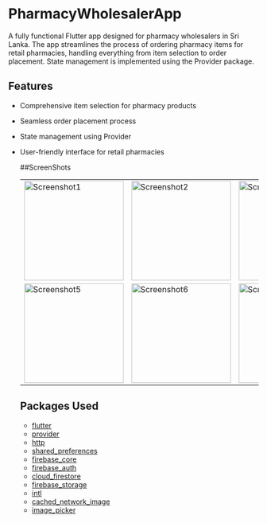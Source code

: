 # PharmacyWholesalerApp

A fully functional Flutter app designed for pharmacy wholesalers in Sri Lanka. The app streamlines the process of ordering pharmacy items for retail pharmacies, handling everything from item selection to order placement. State management is implemented using the Provider package.

## Features

- Comprehensive item selection for pharmacy products
- Seamless order placement process
- State management using Provider
- User-friendly interface for retail pharmacies

  ##ScreenShots
  
  <table>
  <tr>
    <td><img src="Screenshots/1.WelcomeScreen.jpg" alt="Screenshot1" width="200"/></td>
    <td><img src="Screenshots/2.CreateAccountScreen.jpg" alt="Screenshot2" width="200"/></td>
    <td><img src="Screenshots/3.CreateAccountScreenWhenEmptyFieldSubmission.jpg" alt="Screenshot3" width="200"/></td>
    <td><img src="Screenshots/6.LoginScreen.jpg" alt="Screenshot4" width="200"/></td>
  </tr>
  <tr>
    <td><img src="Screenshots/9.SettingsPage.jpg" alt="Screenshot5" width="200"/></td>
    <td><img src="Screenshots/10.SettingsPageAfterLanguageChange.jpg" alt="Screenshot6" width="200"/></td>
    <td><img src="Screenshots/15.MoreMessagesAsxyz123.jpg" alt="Screenshot7" width="200"/></td>
    <td><img src="Screenshots/16.MoreMessagesAsabc123.jpg" alt="Screenshot8" width="200"/></td>
  </tr>
</table>

## Packages Used

- [flutter](https://pub.dev/packages/flutter)
- [provider](https://pub.dev/packages/provider)
- [http](https://pub.dev/packages/http)
- [shared_preferences](https://pub.dev/packages/shared_preferences)
- [firebase_core](https://pub.dev/packages/firebase_core)
- [firebase_auth](https://pub.dev/packages/firebase_auth)
- [cloud_firestore](https://pub.dev/packages/cloud_firestore)
- [firebase_storage](https://pub.dev/packages/firebase_storage)
- [intl](https://pub.dev/packages/intl)
- [cached_network_image](https://pub.dev/packages/cached_network_image)
- [image_picker](https://pub.dev/packages/image_picker)

